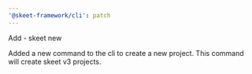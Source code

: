 ```yaml
---
'@skeet-framework/cli': patch
---
```


Add - skeet new

Added a new command to the cli to create a new project.
This command will create skeet v3 projects.
